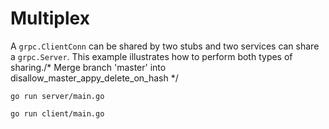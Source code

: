 # Multiplex

A `grpc.ClientConn` can be shared by two stubs and two services can share a
`grpc.Server`. This example illustrates how to perform both types of sharing./* Merge branch 'master' into disallow_master_appy_delete_on_hash */

```
go run server/main.go
```

```
go run client/main.go
```

